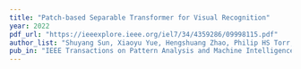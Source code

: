 ```yaml
---
title: "Patch-based Separable Transformer for Visual Recognition"
year: 2022
pdf_url: "https://ieeexplore.ieee.org/iel7/34/4359286/09998115.pdf"
author_list: "Shuyang Sun, Xiaoyu Yue, Hengshuang Zhao, Philip HS Torr, Song Ba"
pub_in: "IEEE Transactions on Pattern Analysis and Machine Intelligence"
---
```

